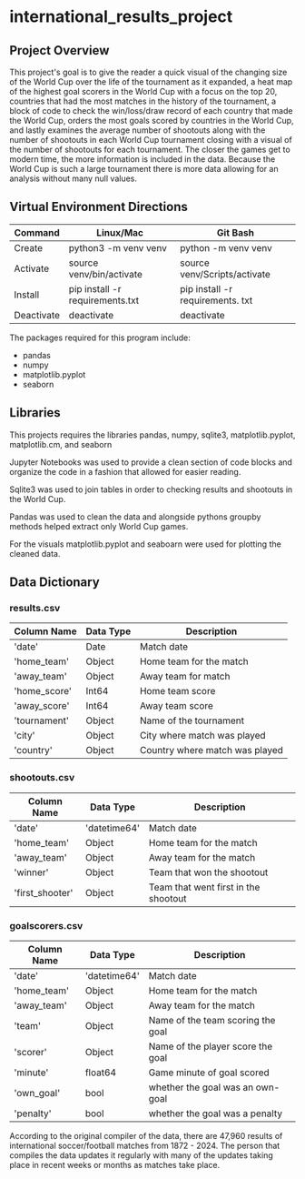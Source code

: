 # international_results_project

## Project Overview
This project's goal is to give the reader a quick visual of the changing size of the World Cup over the life of the tournament as it expanded, a heat map of the highest goal scorers in the World Cup with a focus on the top 20, countries that had the most matches in the history of the tournament, a block of code to check the win/loss/draw record of each country that made the World Cup, orders the most goals scored by countries in the World Cup, and lastly examines the average number of shootouts along with the number of shootouts in each World Cup tournament closing with a visual of the number of shootouts for each tournament. The closer the games get to modern time, the more information is included in the data. Because the World Cup is such a large tournament there is more data allowing for an analysis without many null values.

## Virtual Environment Directions
 | Command    |           Linux/Mac             |    Git Bash                      |
 |------------|---------------------------------|----------------------------------|
 | Create     | python3 -m venv venv            | python -m venv venv              |
 | Activate   | source venv/bin/activate        | source venv/Scripts/activate     |
 | Install    | pip install -r requirements.txt | pip install -r requirements. txt |
 | Deactivate | deactivate                      | deactivate                       |


The packages required for this program include:

- pandas
- numpy
- matplotlib.pyplot
- seaborn

## Libraries

This projects requires the libraries pandas, numpy, sqlite3, matplotlib.pyplot, matplotlib.cm, and seaborn

Jupyter Notebooks was used to provide a clean section of code blocks and organize the code in a fashion that allowed for easier reading.

Sqlite3 was used to join tables in order to checking results and shootouts in the World Cup.

Pandas was used to clean the data and alongside pythons groupby methods helped extract only World Cup games. 

For the visuals matplotlib.pyplot and seaboarn were used for plotting the cleaned data. 


## Data Dictionary

### results.csv
| Column Name  | Data Type | Description                    |
|--------------|-----------|--------------------------------|
| 'date'       | Date      | Match date                     |
| 'home_team'  | Object    | Home team for the match        |
| 'away_team'  | Object    | Away team for match            |
| 'home_score' | Int64     | Home team score                |
| 'away_score' | Int64     | Away team score                |
| 'tournament' | Object    | Name of the tournament         |
| 'city'       | Object    | City where match was played    |
| 'country'    | Object    | Country where match was played |

### shootouts.csv
| Column Name     | Data Type    | Description                          |
|-----------------|--------------|--------------------------------------|
| 'date'          | 'datetime64' | Match date                           |
| 'home_team'     | Object       | Home team for the match              |
| 'away_team'     | Object       | Away team for the match              |
| 'winner'        | Object       | Team that won the shootout           |
| 'first_shooter' | Object       | Team that went first in the shootout |

### goalscorers.csv
| Column Name     | Data Type    | Description                          |
|-----------------|--------------|--------------------------------------|
| 'date'          | 'datetime64' | Match date                           |
| 'home_team'     | Object       | Home team for the match              |
| 'away_team'     | Object       | Away team for the match              |
| 'team'          | Object       | Name of the team scoring the goal    |
| 'scorer'        | Object       | Name of the player score the goal    |
| 'minute'        | float64      | Game minute of goal scored           |
| 'own_goal'      | bool         | whether the goal was an own-goal     |
| 'penalty'       | bool         | whether the goal was a penalty       |






According to the original compiler of the data, there are 47,960 results of international soccer/football matches from 1872 - 2024. The person that compiles the data updates it regularly with many of the updates taking place in recent weeks or months as matches take place. 


